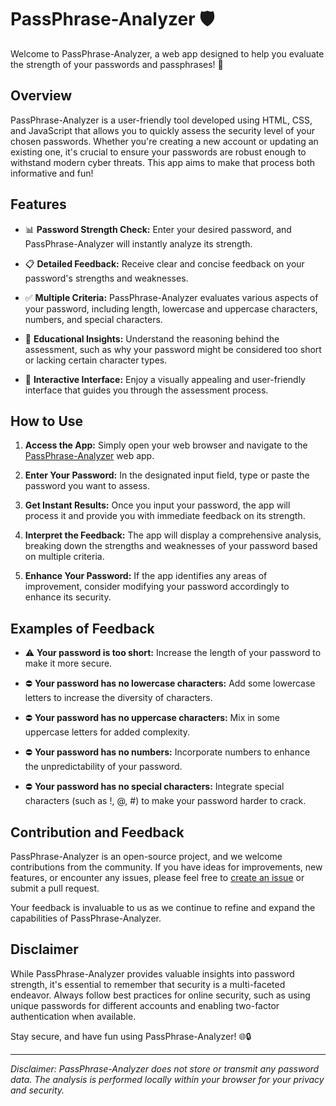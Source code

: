 # PassPhrase-Analyzer 🛡️

Welcome to PassPhrase-Analyzer, a web app designed to help you evaluate the strength of your passwords and passphrases! 🚀

## Overview

PassPhrase-Analyzer is a user-friendly tool developed using HTML, CSS, and JavaScript that allows you to quickly assess the security level of your chosen passwords. Whether you're creating a new account or updating an existing one, it's crucial to ensure your passwords are robust enough to withstand modern cyber threats. This app aims to make that process both informative and fun!

## Features

- 📊 **Password Strength Check:** Enter your desired password, and PassPhrase-Analyzer will instantly analyze its strength.

- 📋 **Detailed Feedback:** Receive clear and concise feedback on your password's strengths and weaknesses.

- ✅ **Multiple Criteria:** PassPhrase-Analyzer evaluates various aspects of your password, including length, lowercase and uppercase characters, numbers, and special characters.

- 📝 **Educational Insights:** Understand the reasoning behind the assessment, such as why your password might be considered too short or lacking certain character types.

- 🎉 **Interactive Interface:** Enjoy a visually appealing and user-friendly interface that guides you through the assessment process.

## How to Use

1. **Access the App:** Simply open your web browser and navigate to the [PassPhrase-Analyzer](https://password-html.netlify.app) web app.

2. **Enter Your Password:** In the designated input field, type or paste the password you want to assess.

3. **Get Instant Results:** Once you input your password, the app will process it and provide you with immediate feedback on its strength.

4. **Interpret the Feedback:** The app will display a comprehensive analysis, breaking down the strengths and weaknesses of your password based on multiple criteria.

5. **Enhance Your Password:** If the app identifies any areas of improvement, consider modifying your password accordingly to enhance its security.

## Examples of Feedback

- ⚠️ **Your password is too short:** Increase the length of your password to make it more secure.

- ⛔ **Your password has no lowercase characters:** Add some lowercase letters to increase the diversity of characters.

- ⛔ **Your password has no uppercase characters:** Mix in some uppercase letters for added complexity.

- ⛔ **Your password has no numbers:** Incorporate numbers to enhance the unpredictability of your password.

- ⛔ **Your password has no special characters:** Integrate special characters (such as !, @, #) to make your password harder to crack.

## Contribution and Feedback

PassPhrase-Analyzer is an open-source project, and we welcome contributions from the community. If you have ideas for improvements, new features, or encounter any issues, please feel free to [create an issue](link-to-issue-tracker) or submit a pull request.

Your feedback is invaluable to us as we continue to refine and expand the capabilities of PassPhrase-Analyzer.

## Disclaimer

While PassPhrase-Analyzer provides valuable insights into password strength, it's essential to remember that security is a multi-faceted endeavor. Always follow best practices for online security, such as using unique passwords for different accounts and enabling two-factor authentication when available.

Stay secure, and have fun using PassPhrase-Analyzer! 🌐🔒

---

*Disclaimer: PassPhrase-Analyzer does not store or transmit any password data. The analysis is performed locally within your browser for your privacy and security.*
